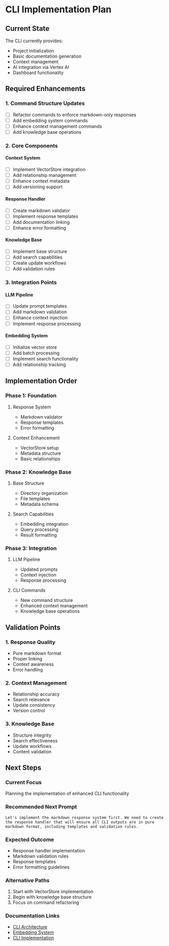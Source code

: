 # CLI Implementation Plan

## Current State

The CLI currently provides:
- Project initialization
- Basic documentation generation
- Context management
- AI integration via Vertex AI
- Dashboard functionality

## Required Enhancements

### 1. Command Structure Updates
- [ ] Refactor commands to enforce markdown-only responses
- [ ] Add embedding system commands
- [ ] Enhance context management commands
- [ ] Add knowledge base operations

### 2. Core Components

#### Context System
- [ ] Implement VectorStore integration
- [ ] Add relationship management
- [ ] Enhance context metadata
- [ ] Add versioning support

#### Response Handler
- [ ] Create markdown validator
- [ ] Implement response templates
- [ ] Add documentation linking
- [ ] Enhance error formatting

#### Knowledge Base
- [ ] Implement base structure
- [ ] Add search capabilities
- [ ] Create update workflows
- [ ] Add validation rules

### 3. Integration Points

#### LLM Pipeline
- [ ] Update prompt templates
- [ ] Add markdown validation
- [ ] Enhance context injection
- [ ] Implement response processing

#### Embedding System
- [ ] Initialize vector store
- [ ] Add batch processing
- [ ] Implement search functionality
- [ ] Add relationship tracking

## Implementation Order

### Phase 1: Foundation
1. Response System
   - Markdown validator
   - Response templates
   - Error formatting

2. Context Enhancement
   - VectorStore setup
   - Metadata structure
   - Basic relationships

### Phase 2: Knowledge Base
1. Base Structure
   - Directory organization
   - File templates
   - Metadata schema

2. Search Capabilities
   - Embedding integration
   - Query processing
   - Result formatting

### Phase 3: Integration
1. LLM Pipeline
   - Updated prompts
   - Context injection
   - Response processing

2. CLI Commands
   - New command structure
   - Enhanced context management
   - Knowledge base operations

## Validation Points

### 1. Response Quality
- Pure markdown format
- Proper linking
- Context awareness
- Error handling

### 2. Context Management
- Relationship accuracy
- Search relevance
- Update consistency
- Version control

### 3. Knowledge Base
- Structure integrity
- Search effectiveness
- Update workflows
- Content validation

## Next Steps

### Current Focus
Planning the implementation of enhanced CLI functionality

### Recommended Next Prompt
```
Let's implement the markdown response system first. We need to create the response handler that will ensure all CLI outputs are in pure markdown format, including templates and validation rules.
```

### Expected Outcome
- Response handler implementation
- Markdown validation rules
- Response templates
- Error formatting guidelines

### Alternative Paths
1. Start with VectorStore implementation
2. Begin with knowledge base structure
3. Focus on command refactoring

### Documentation Links
- [CLI Architecture](cli-architecture.md)
- [Embedding System](embedding-system.md)
- [CLI Implementation](cli-implementation.md) 